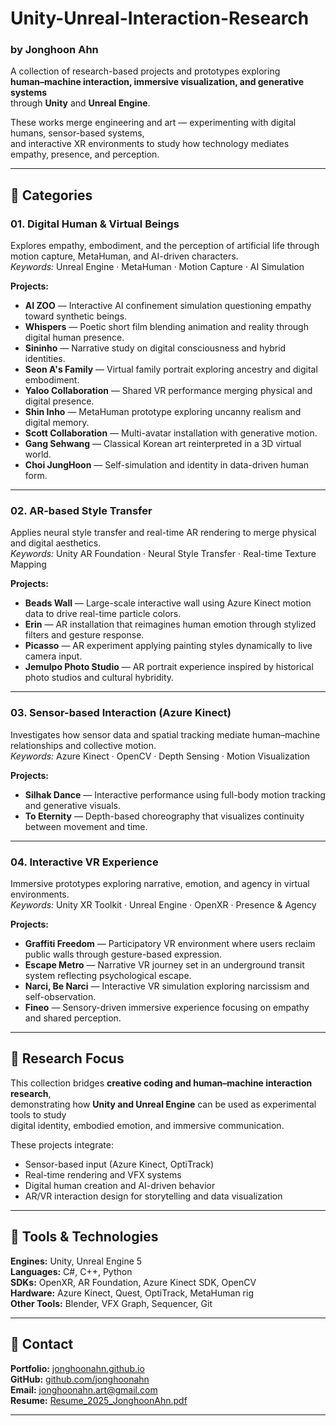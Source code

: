 # Unity-Unreal-Interaction-Research
### by Jonghoon Ahn  

A collection of research-based projects and prototypes exploring  
**human–machine interaction, immersive visualization, and generative systems**  
through **Unity** and **Unreal Engine**.  

These works merge engineering and art — experimenting with digital humans, sensor-based systems,  
and interactive XR environments to study how technology mediates empathy, presence, and perception.

---

## 🧩 Categories

### 01. Digital Human & Virtual Beings  
Explores empathy, embodiment, and the perception of artificial life through motion capture, MetaHuman, and AI-driven characters.  
_Keywords:_ Unreal Engine · MetaHuman · Motion Capture · AI Simulation  

**Projects:**  
- **AI ZOO** — Interactive AI confinement simulation questioning empathy toward synthetic beings.  
- **Whispers** — Poetic short film blending animation and reality through digital human presence.  
- **Sininho** — Narrative study on digital consciousness and hybrid identities.  
- **Seon A's Family** — Virtual family portrait exploring ancestry and digital embodiment.  
- **Yaloo Collaboration** — Shared VR performance merging physical and digital presence.  
- **Shin Inho** — MetaHuman prototype exploring uncanny realism and digital memory.  
- **Scott Collaboration** — Multi-avatar installation with generative motion.  
- **Gang Sehwang** — Classical Korean art reinterpreted in a 3D virtual world.  
- **Choi JungHoon** — Self-simulation and identity in data-driven human form.  

---

### 02. AR-based Style Transfer  
Applies neural style transfer and real-time AR rendering to merge physical and digital aesthetics.  
_Keywords:_ Unity AR Foundation · Neural Style Transfer · Real-time Texture Mapping  

**Projects:**  
- **Beads Wall** — Large-scale interactive wall using Azure Kinect motion data to drive real-time particle colors.  
- **Erin** — AR installation that reimagines human emotion through stylized filters and gesture response.  
- **Picasso** — AR experiment applying painting styles dynamically to live camera input.  
- **Jemulpo Photo Studio** — AR portrait experience inspired by historical photo studios and cultural hybridity.  

---

### 03. Sensor-based Interaction (Azure Kinect)  
Investigates how sensor data and spatial tracking mediate human–machine relationships and collective motion.  
_Keywords:_ Azure Kinect · OpenCV · Depth Sensing · Motion Visualization  

**Projects:**  
- **Silhak Dance** — Interactive performance using full-body motion tracking and generative visuals.  
- **To Eternity** — Depth-based choreography that visualizes continuity between movement and time.  

---

### 04. Interactive VR Experience  
Immersive prototypes exploring narrative, emotion, and agency in virtual environments.  
_Keywords:_ Unity XR Toolkit · Unreal Engine · OpenXR · Presence & Agency  

**Projects:**  
- **Graffiti Freedom** — Participatory VR environment where users reclaim public walls through gesture-based expression.  
- **Escape Metro** — Narrative VR journey set in an underground transit system reflecting psychological escape.  
- **Narci, Be Narci** — Interactive VR simulation exploring narcissism and self-observation.  
- **Fineo** — Sensory-driven immersive experience focusing on empathy and shared perception.  

---

## 🧠 Research Focus
This collection bridges **creative coding and human–machine interaction research**,  
demonstrating how **Unity and Unreal Engine** can be used as experimental tools to study  
digital identity, embodied emotion, and immersive communication.  

These projects integrate:
- Sensor-based input (Azure Kinect, OptiTrack)  
- Real-time rendering and VFX systems  
- Digital human creation and AI-driven behavior  
- AR/VR interaction design for storytelling and data visualization  

---

## 🧰 Tools & Technologies
**Engines:** Unity, Unreal Engine 5  
**Languages:** C#, C++, Python  
**SDKs:** OpenXR, AR Foundation, Azure Kinect SDK, OpenCV  
**Hardware:** Azure Kinect, Quest, OptiTrack, MetaHuman rig  
**Other Tools:** Blender, VFX Graph, Sequencer, Git  

---

## 📎 Contact
**Portfolio:** [jonghoonahn.github.io](https://jonghoonahn.github.io)  
**GitHub:** [github.com/jonghoonahn](https://github.com/jonghoonahn)  
**Email:** jonghoonahn.art@gmail.com  
**Resume:** [Resume_2025_JonghoonAhn.pdf](https://github.com/jonghoonahn/Unity-Unreal-Interaction-Research/blob/main/Resume_2025_JonghoonAhn.pdf)

---
